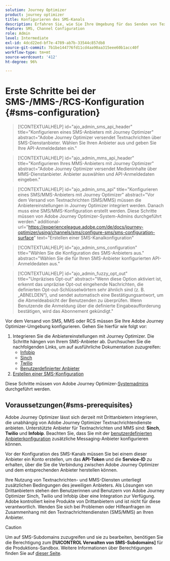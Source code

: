 ```yaml
---
solution: Journey Optimizer
product: journey optimizer
title: Konfigurieren des SMS-Kanals
description: Erfahren Sie, wie Sie Ihre Umgebung für das Senden von Textnachrichten mit Journey Optimizer konfigurieren
feature: SMS, Channel Configuration
role: Admin
level: Intermediate
exl-id: 4dcd22ed-bf7e-4789-ab7b-33544c857db8
source-git-commit: 7b1be144776fd11cd4aa90aa315eee60b1acc40f
workflow-type: tm+mt
source-wordcount: '412'
ht-degree: 96%

---
```


# Erste Schritte bei der SMS-/MMS-/RCS-Konfiguration {#sms-configuration}

>[!CONTEXTUALHELP]
>id="ajo_admin_sms_api_header"
>title="Konfigurieren eines SMS-Anbieters mit Journey Optimizer"
>abstract="Adobe Journey Optimizer versendet Textnachrichten über SMS-Dienstanbieter. Wählen Sie Ihren Anbieter aus und geben Sie Ihre API-Anmeldedaten ein."

>[!CONTEXTUALHELP]
>id="ajo_admin_mms_api_header"
>title="Konfigurieren Ihres MMS-Anbieters mit Journey Optimizer"
>abstract="Adobe Journey Optimizer versendet Medieninhalte über MMS-Dienstanbieter. Anbieter auswählen und API-Anmeldedaten eingeben."

>[!CONTEXTUALHELP]
>id="ajo_admin_sms_api"
>title="Konfigurieren eines SMS/MMS-Anbieters mit Journey Optimizer"
>abstract="Vor dem Versand von Textnachrichten (SMS/MMS) müssen die Anbietereinstellungen in Journey Optimizer integriert werden. Danach muss eine SMS/MMS-Konfiguration erstellt werden. Diese Schritte müssen von Adobe Journey Optimizer-System-Admins durchgeführt werden."
>additional-url="https://experienceleague.adobe.com/de/docs/journey-optimizer/using/channels/sms/configure-sms/sms-configuration-surface" text="Erstellen einer SMS-Kanalkonfiguration"

>[!CONTEXTUALHELP]
>id="ajo_admin_sms_configuration"
>title="Wählen Sie die Konfiguration des SMS-Anbieters aus."
>abstract="Wählen Sie die für Ihren SMS-Anbieter konfigurierten API-Anmeldedaten aus."

>[!CONTEXTUALHELP]
>id="ajo_admin_fuzzy_opt_out"
>title="Unpräzises Opt-out"
>abstract="Wenn diese Option aktiviert ist, erkennt das unpräzise Opt-out eingehende Nachrichten, die definierten Opt-out-Schlüsselwörtern sehr ähnlich sind (z. B. „ABNELDEN“), und sendet automatisch eine Bestätigungsantwort, um die Abmeldeabsicht der Benutzenden zu überprüfen. Wenn Benutzende die Anmeldung über die definierte Eingabeaufforderung bestätigen, wird das Abonnement gekündigt."

Vor dem Versand von SMS, MMS oder RCS müssen Sie Ihre Adobe Journey Optimizer-Umgebung konfigurieren. Gehen Sie hierfür wie folgt vor:

1. Integrieren Sie die Anbietereinstellungen mit Journey Optimizer.
Die Schritte hängen von Ihrem SMS-Anbieter ab. Durchsuchen Sie die nachfolgenden Links, um auf ausführliche Dokumentation zuzugreifen:
   * [Infobip](sms-configuration-infobip.md)
   * [Sinch](sms-configuration-sinch.md)
   * [Twilio](sms-configuration-twilio.md)
   * [Benutzerdefinierter Anbieter](sms-configuration-custom.md)
1. [Erstellen einer SMS-Konfiguration](sms-configuration-surface.md)

Diese Schritte müssen von Adobe Journey Optimizer-[Systemadmins](../start/path/administrator.md) durchgeführt werden.

## Voraussetzungen{#sms-prerequisites}

Adobe Journey Optimizer lässt sich derzeit mit Drittanbietern integrieren, die unabhängig von Adobe Journey Optimizer Textnachrichtendienste anbieten. Unterstützte Anbieter für Textnachrichten und MMS sind: **Sinch**, **Twilio** und **Infobip**. Beachten Sie, dass Sie mit der [benutzerdefinierten Anbieterkonfiguration](sms-configuration-custom.md) zusätzliche Messaging-Anbieter konfigurieren können.

Vor der Konfiguration des SMS-Kanals müssen Sie bei einem dieser Anbieter ein Konto erstellen, um das **API-Token** und die **Service-ID** zu erhalten, über die Sie die Verbindung zwischen Adobe Journey Optimizer und dem entsprechenden Anbieter herstellen können.

Ihre Nutzung von Textnachrichten- und MMS-Diensten unterliegt zusätzlichen Bedingungen des jeweiligen Anbieters. Als Lösungen von Drittanbietern stehen den Benutzerinnen und Benutzern von Adobe Journey Optimizer Sinch, Twilio und Infobip über eine Integration zur Verfügung. Adobe kontrolliert keine Produkte von Drittanbietern und ist nicht für diese verantwortlich. Wenden Sie sich bei Problemen oder Hilfeanfragen im Zusammenhang mit den Textnachrichtendiensten (SMS/MMS) an Ihren Anbieter.

>[!CAUTION]
>
>Um auf SMS-Subdomains zuzugreifen und sie zu bearbeiten, benötigen Sie die Berechtigung zum **[!UICONTROL Verwalten von SMS-Subdomains]** für die Produktions-Sandbox. Weitere Informationen über Berechtigungen finden Sie auf [dieser Seite](../administration/high-low-permissions.md#administration-permissions).
>

